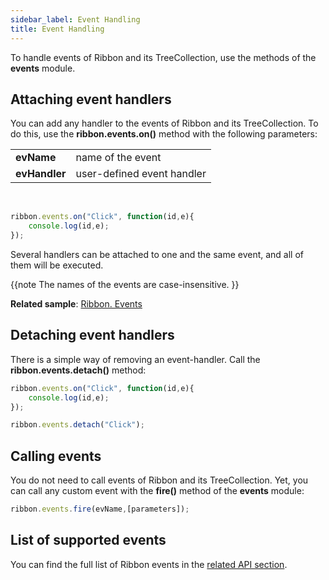 ```yaml
---
sidebar_label: Event Handling
title: Event Handling
---          
```


To handle events of Ribbon and its TreeCollection, use the methods of the **events** module.

## Attaching event handlers

You can add any handler to the events of Ribbon and its TreeCollection. To do this, use the **ribbon.events.on()**  method with the following parameters:

<table>
	<tbody>
        <tr>
			<td><b>evName</b></td>
			<td>name of the event</td>
		</tr>
        <tr>
			<td><b>evHandler</b></td>
			<td>user-defined event handler</td>
		</tr>
    </tbody>
</table>
<br/>

~~~js
ribbon.events.on("Click", function(id,e){
	console.log(id,e);
});
~~~

Several handlers can be attached to one and the same event, and all of them will be executed.

{{note 
The names of the events are case-insensitive.
}}

**Related sample**: [Ribbon. Events](https://snippet.dhtmlx.com/i7cfddkl)

## Detaching event handlers 

There is a simple way of removing an event-handler. Call the **ribbon.events.detach()** method:

~~~js
ribbon.events.on("Click", function(id,e){
	console.log(id,e);
});

ribbon.events.detach("Click"); 
~~~

## Calling events

You do not need to call events of Ribbon and its TreeCollection. Yet, you can call any custom event with the **fire()** method of the **events** module:

~~~js
ribbon.events.fire(evName,[parameters]);
~~~

## List of supported events 

You can find the full list of Ribbon events in the [related API section](ribbon/api/api_overview.md#ribbon-events).
